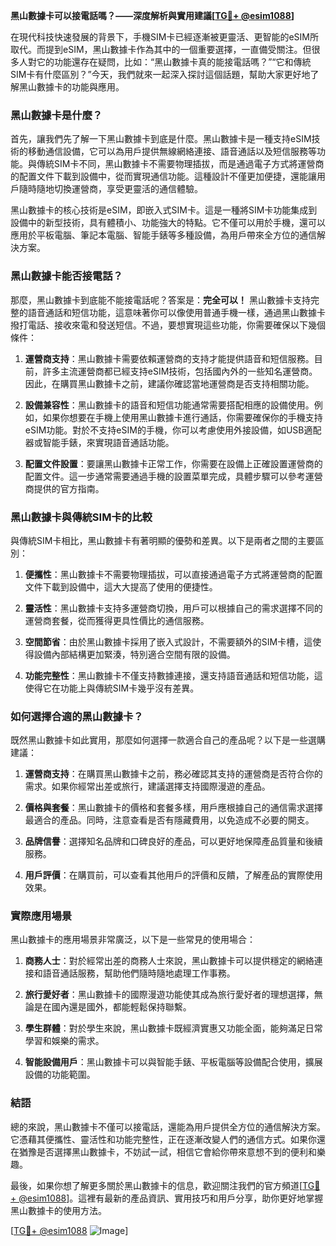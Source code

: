**黑山數據卡可以接電話嗎？——深度解析與實用建議[[TG💪+ @esim1088](https://t.me/s/esim1088)]**

在現代科技快速發展的背景下，手機SIM卡已經逐漸被更靈活、更智能的eSIM所取代。而提到eSIM，黑山數據卡作為其中的一個重要選擇，一直備受關注。但很多人對它的功能還存在疑問，比如：“黑山數據卡真的能接電話嗎？”“它和傳統SIM卡有什麼區別？”今天，我們就來一起深入探討這個話題，幫助大家更好地了解黑山數據卡的功能與應用。

### 黑山數據卡是什麼？

首先，讓我們先了解一下黑山數據卡到底是什麼。黑山數據卡是一種支持eSIM技術的移動通信設備，它可以為用戶提供無線網絡連接、語音通話以及短信服務等功能。與傳統SIM卡不同，黑山數據卡不需要物理插拔，而是通過電子方式將運營商的配置文件下載到設備中，從而實現通信功能。這種設計不僅更加便捷，還能讓用戶隨時隨地切換運營商，享受更靈活的通信體驗。

黑山數據卡的核心技術是eSIM，即嵌入式SIM卡。這是一種將SIM卡功能集成到設備中的新型技術，具有體積小、功能強大的特點。它不僅可以用於手機，還可以應用於平板電腦、筆記本電腦、智能手錶等多種設備，為用戶帶來全方位的通信解決方案。

### 黑山數據卡能否接電話？

那麼，黑山數據卡到底能不能接電話呢？答案是：**完全可以！** 黑山數據卡支持完整的語音通話和短信功能，這意味著你可以像使用普通手機一樣，通過黑山數據卡撥打電話、接收來電和發送短信。不過，要想實現這些功能，你需要確保以下幾個條件：

1. **運營商支持**：黑山數據卡需要依賴運營商的支持才能提供語音和短信服務。目前，許多主流運營商都已經支持eSIM技術，包括國內外的一些知名運營商。因此，在購買黑山數據卡之前，建議你確認當地運營商是否支持相關功能。

2. **設備兼容性**：黑山數據卡的語音和短信功能通常需要搭配相應的設備使用。例如，如果你想要在手機上使用黑山數據卡進行通話，你需要確保你的手機支持eSIM功能。對於不支持eSIM的手機，你可以考慮使用外接設備，如USB適配器或智能手錶，來實現語音通話功能。

3. **配置文件設置**：要讓黑山數據卡正常工作，你需要在設備上正確設置運營商的配置文件。這一步通常需要通過手機的設置菜單完成，具體步驟可以參考運營商提供的官方指南。

### 黑山數據卡與傳統SIM卡的比較

與傳統SIM卡相比，黑山數據卡有著明顯的優勢和差異。以下是兩者之間的主要區別：

1. **便攜性**：黑山數據卡不需要物理插拔，可以直接通過電子方式將運營商的配置文件下載到設備中，這大大提高了使用的便捷性。

2. **靈活性**：黑山數據卡支持多運營商切換，用戶可以根據自己的需求選擇不同的運營商套餐，從而獲得更具性價比的通信服務。

3. **空間節省**：由於黑山數據卡採用了嵌入式設計，不需要額外的SIM卡槽，這使得設備內部結構更加緊湊，特別適合空間有限的設備。

4. **功能完整性**：黑山數據卡不僅支持數據連接，還支持語音通話和短信功能，這使得它在功能上與傳統SIM卡幾乎沒有差異。

### 如何選擇合適的黑山數據卡？

既然黑山數據卡如此實用，那麼如何選擇一款適合自己的產品呢？以下是一些選購建議：

1. **運營商支持**：在購買黑山數據卡之前，務必確認其支持的運營商是否符合你的需求。如果你經常出差或旅行，建議選擇支持國際漫遊的產品。

2. **價格與套餐**：黑山數據卡的價格和套餐多樣，用戶應根據自己的通信需求選擇最適合的產品。同時，注意查看是否有隱藏費用，以免造成不必要的開支。

3. **品牌信譽**：選擇知名品牌和口碑良好的產品，可以更好地保障產品質量和後續服務。

4. **用戶評價**：在購買前，可以查看其他用戶的評價和反饋，了解產品的實際使用效果。

### 實際應用場景

黑山數據卡的應用場景非常廣泛，以下是一些常見的使用場合：

1. **商務人士**：對於經常出差的商務人士來說，黑山數據卡可以提供穩定的網絡連接和語音通話服務，幫助他們隨時隨地處理工作事務。

2. **旅行愛好者**：黑山數據卡的國際漫遊功能使其成為旅行愛好者的理想選擇，無論是在國內還是國外，都能輕鬆保持聯繫。

3. **學生群體**：對於學生來說，黑山數據卡既經濟實惠又功能全面，能夠滿足日常學習和娛樂的需求。

4. **智能設備用戶**：黑山數據卡可以與智能手錶、平板電腦等設備配合使用，擴展設備的功能範圍。

### 結語

總的來說，黑山數據卡不僅可以接電話，還能為用戶提供全方位的通信解決方案。它憑藉其便攜性、靈活性和功能完整性，正在逐漸改變人們的通信方式。如果你還在猶豫是否選擇黑山數據卡，不妨試一試，相信它會給你帶來意想不到的便利和樂趣。

最後，如果你想了解更多關於黑山數據卡的信息，歡迎關注我們的官方頻道[[TG💪+ @esim1088](https://t.me/s/esim1088)]。這裡有最新的產品資訊、實用技巧和用戶分享，助你更好地掌握黑山數據卡的使用方法。

[[TG💪+ @esim1088](https://t.me/s/esim1088) ![Image](https://i.postimg.cc/4NQfJmqS/Snipaste-2025-05-13-00-14-12.png)]